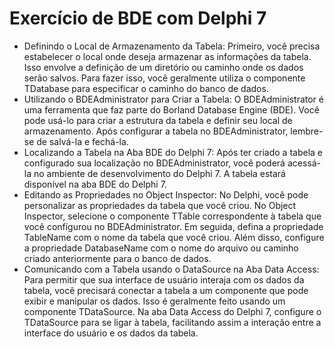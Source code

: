 # Exercício de BDE com Delphi 7
- Definindo o Local de Armazenamento da Tabela:
Primeiro, você precisa estabelecer o local onde deseja armazenar as informações da tabela. Isso envolve a definição de um diretório ou caminho onde os dados serão salvos. Para fazer isso, você geralmente utiliza o componente TDatabase para especificar o caminho do banco de dados.
- Utilizando o BDEAdministrator para Criar a Tabela:
O BDEAdministrator é uma ferramenta que faz parte do Borland Database Engine (BDE). Você pode usá-lo para criar a estrutura da tabela e definir seu local de armazenamento. Após configurar a tabela no BDEAdministrator, lembre-se de salvá-la e fechá-la.
- Localizando a Tabela na Aba BDE do Delphi 7:
Após ter criado a tabela e configurado sua localização no BDEAdministrator, você poderá acessá-la no ambiente de desenvolvimento do Delphi 7. A tabela estará disponível na aba BDE do Delphi 7.
- Editando as Propriedades no Object Inspector:
No Delphi, você pode personalizar as propriedades da tabela que você criou. No Object Inspector, selecione o componente TTable correspondente à tabela que você configurou no BDEAdministrator. Em seguida, defina a propriedade TableName com o nome da tabela que você criou. Além disso, configure a propriedade DatabaseName com o nome do arquivo ou caminho criado anteriormente para o banco de dados.
- Comunicando com a Tabela usando o DataSource na Aba Data Access:
Para permitir que sua interface de usuário interaja com os dados da tabela, você precisará conectar a tabela a um componente que pode exibir e manipular os dados. Isso é geralmente feito usando um componente TDataSource. Na aba Data Access do Delphi 7, configure o TDataSource para se ligar à tabela, facilitando assim a interação entre a interface do usuário e os dados da tabela.
